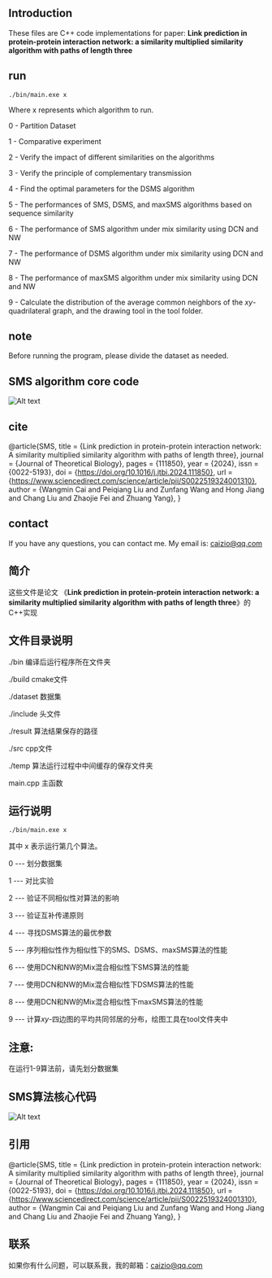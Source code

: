 ## Introduction
These files are C++ code implementations for paper: 
**Link prediction in protein-protein interaction network: a similarity multiplied similarity algorithm with paths of length three**

## run
``` ./bin/main.exe x ```

Where x represents which algorithm to run.

0 - Partition Dataset

1 - Comparative experiment

2 - Verify the impact of different similarities on the algorithms

3 - Verify the principle of complementary transmission

4 - Find the optimal parameters for the DSMS algorithm

5 - The performances of SMS, DSMS, and maxSMS algorithms based on sequence similarity

6 - The performance of SMS algorithm under mix similarity using DCN and NW

7 - The performance of DSMS algorithm under mix similarity using DCN and NW

8 - The performance of maxSMS algorithm under mix similarity using DCN and NW

9 - Calculate the distribution of the average common neighbors of the $xy$- quadrilateral graph, and the drawing tool in the tool folder.

## note
Before running the program, please divide the dataset as needed.

## SMS algorithm core code
![Alt text](image.png)

## cite
@article{SMS,
title = {Link prediction in protein-protein interaction network: A similarity multiplied similarity algorithm with paths of length three},
journal = {Journal of Theoretical Biology},
pages = {111850},
year = {2024},
issn = {0022-5193},
doi = {https://doi.org/10.1016/j.jtbi.2024.111850},
url = {https://www.sciencedirect.com/science/article/pii/S0022519324001310},
author = {Wangmin Cai and Peiqiang Liu and Zunfang Wang and Hong Jiang and Chang Liu and Zhaojie Fei and Zhuang Yang},
}

## contact
If you have any questions, you can contact me. My email is: caizio@qq.com

## 简介
这些文件是论文
《**Link prediction in protein-protein interaction network: a similarity multiplied similarity algorithm with paths of length three**》的C++实现

## 文件目录说明
./bin 编译后运行程序所在文件夹

./build cmake文件

./dataset 数据集

./include 头文件

./result 算法结果保存的路径

./src cpp文件

./temp 算法运行过程中中间缓存的保存文件夹

main.cpp 主函数

## 运行说明
``` ./bin/main.exe x ```

其中 x 表示运行第几个算法。

0 --- 划分数据集

1 --- 对比实验

2 --- 验证不同相似性对算法的影响

3 --- 验证互补传递原则

4 --- 寻找DSMS算法的最优参数

5 --- 序列相似性作为相似性下的SMS、DSMS、maxSMS算法的性能

6 --- 使用DCN和NW的Mix混合相似性下SMS算法的性能 

7 --- 使用DCN和NW的Mix混合相似性下DSMS算法的性能 

8 --- 使用DCN和NW的Mix混合相似性下maxSMS算法的性能 

9 --- 计算$xy$-四边图的平均共同邻居的分布，绘图工具在tool文件夹中
## 注意:
在运行1-9算法前，请先划分数据集

## SMS算法核心代码
![Alt text](image.png)

## 引用
@article{SMS,
title = {Link prediction in protein-protein interaction network: A similarity multiplied similarity algorithm with paths of length three},
journal = {Journal of Theoretical Biology},
pages = {111850},
year = {2024},
issn = {0022-5193},
doi = {https://doi.org/10.1016/j.jtbi.2024.111850},
url = {https://www.sciencedirect.com/science/article/pii/S0022519324001310},
author = {Wangmin Cai and Peiqiang Liu and Zunfang Wang and Hong Jiang and Chang Liu and Zhaojie Fei and Zhuang Yang},
}

## 联系
如果你有什么问题，可以联系我，我的邮箱：caizio@qq.com
